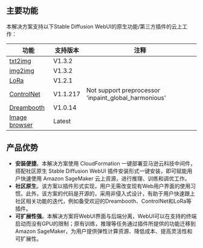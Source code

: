 ## 主要功能

本解决方案支持以下Stable Diffusion WebUI的原生功能/第三方插件的云上工作：


| **功能**  | **支持版本** |  **注释** |
| ------------- | ------------- | ------------- |
| [txt2img](https://github.com/AUTOMATIC1111/stable-diffusion-webui)  | V1.3.2  | |
| [img2img](https://github.com/AUTOMATIC1111/stable-diffusion-webui)  | V1.3.2  | |
| [LoRa](https://github.com/AUTOMATIC1111/stable-diffusion-webui)  | V1.2.1  | |
| [ControlNet](https://github.com/Mikubill/sd-webui-controlnet)  | V1.1.217  | Not support preprocessor 'inpaint_global_harmonious'|
| [Dreambooth](https://github.com/d8ahazard/sd_dreambooth_extension)  | V1.0.14  | |
| [Image browser](https://github.com/yfszzx/stable-diffusion-webui-images-browser)  | Latest  | |




## 产品优势

* **安装便捷**。本解决方案使用 CloudFormation 一键部署亚马逊云科技中间件，搭配社区原生 Stable Diffusion WebUI 插件安装形式一键安装，即可赋能用户快速使用 Amazon SageMaker 云上资源，进行推理、训练和调优工作。
* **社区原生**。该方案以插件形式实现，用户无需改变现有Web用户界面的使用习惯。此外，该方案的代码是开源的，采用非侵入式设计，有助于用户快速跟上社区相关功能的迭代，例如备受欢迎的Dreambooth、ControlNet和LoRa等插件。
* **可扩展性强**。本解决方案将WebUI界面与后端分离，WebUI可以在支持的终端启动而没有GPU的限制；原有训练，推理等任务通过插件所提供的功能迁移到Amazon SageMaker，为用户提供弹性计算资源、降低成本、提高灵活性和可扩展性。
